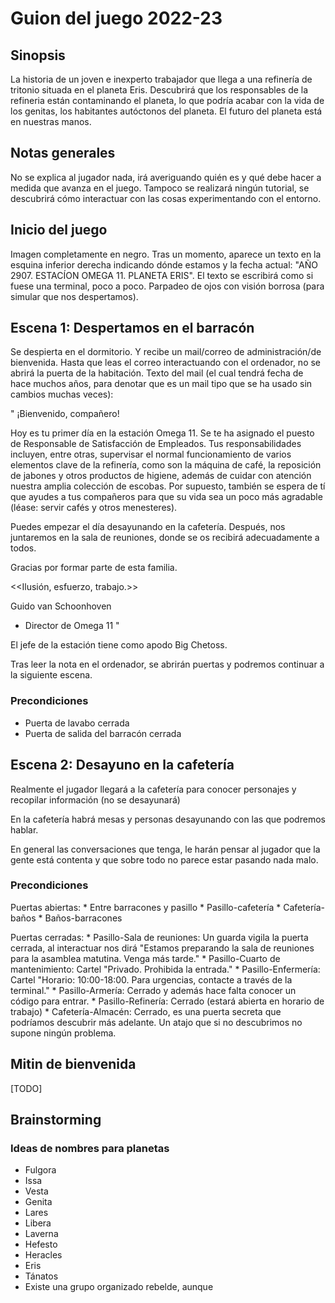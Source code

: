 # Guion del juego 2022-23

## Sinopsis

La historia de un joven e inexperto trabajador que llega a una refinería de tritonio situada en el planeta Eris. Descubrirá que los responsables de la refineria están contaminando el planeta, lo que podría acabar con la vida de los genitas, los habitantes autóctonos del planeta. El futuro del planeta está en nuestras manos.

## Notas generales

No se explica al jugador nada, irá averiguando quién es y qué debe hacer a medida que avanza en el juego. Tampoco se realizará ningún tutorial, se descubrirá cómo interactuar con las cosas experimentando con el entorno.

## Inicio del juego

Imagen completamente en negro. Tras un momento, aparece un texto en la esquina inferior derecha indicando dónde estamos y la fecha actual: "AÑO 2907. ESTACÍON OMEGA 11. PLANETA ERIS". El texto se escribirá como si fuese una terminal, poco a poco. Parpadeo de ojos con visión borrosa (para simular que nos despertamos).

## Escena 1: Despertamos en el barracón

Se despierta en el dormitorio. Y recibe un mail/correo de administración/de bienvenida. Hasta que leas el correo interactuando con el ordenador, no se abrirá la puerta de la habitación. Texto del mail (el cual tendrá fecha de hace muchos años, para denotar que es un mail tipo que se ha usado sin cambios muchas veces):

"
¡Bienvenido, compañero!

Hoy es tu primer día en la estación Omega 11. Se te ha asignado el puesto de Responsable de Satisfacción de Empleados. Tus responsabilidades incluyen, entre otras, supervisar el normal funcionamiento de varios elementos clave de la refinería, como son la máquina de café, la reposición de jabones y otros productos de higiene, además de cuidar con atención nuestra amplia colección de escobas. Por supuesto, también se espera de tí que ayudes a tus compañeros para que su vida sea un poco más agradable (léase: servir cafés y otros menesteres).

Puedes empezar el día desayunando en la cafetería. Después, nos juntaremos en la sala de reuniones, donde se os recibirá adecuadamente a todos.

Gracias por formar parte de esta familia.

<<Ilusión, esfuerzo, trabajo.>>

Guido van Schoonhoven

- Director de Omega 11
"

El jefe de la estación tiene como apodo Big Chetoss.

Tras leer la nota en el ordenador, se abrirán puertas y podremos continuar a la siguiente escena.

### Precondiciones

* Puerta de lavabo cerrada
* Puerta de salida del barracón cerrada

## Escena 2: Desayuno en la cafetería

Realmente el jugador llegará a la cafetería para conocer personajes y recopilar información (no se desayunará)

En la cafetería habrá mesas y personas desayunando con las que podremos hablar.

En general las conversaciones que tenga, le harán pensar al jugador que la gente está contenta y que sobre todo no parece estar pasando nada malo.

### Precondiciones

Puertas abiertas:
    * Entre barracones y pasillo
    * Pasillo-cafetería
    * Cafetería-baños
    * Baños-barracones

Puertas cerradas:
    * Pasillo-Sala de reuniones: Un guarda vigila la puerta cerrada, al interactuar nos dirá "Estamos preparando la sala de reuniones para la asamblea matutina. Venga más tarde."
    * Pasillo-Cuarto de mantenimiento: Cartel "Privado. Prohibida la entrada."
    * Pasillo-Enfermería: Cartel "Horario: 10:00-18:00. Para urgencias, contacte a través de la terminal."
    * Pasillo-Armería: Cerrado y además hace falta conocer un código para entrar.
    * Pasillo-Refinería: Cerrado (estará abierta en horario de trabajo)
    * Cafetería-Almacén: Cerrado, es una puerta secreta que podríamos descubrir más adelante. Un atajo que si no descubrimos no supone ningún problema.

## Mitin de bienvenida

[TODO]

## Brainstorming

### Ideas de nombres para planetas

- Fulgora
- Issa
- Vesta
- Genita
- Lares
- Libera
- Laverna
- Hefesto
- Heracles
- Eris
- Tánatos
- Existe una grupo organizado rebelde, aunque

